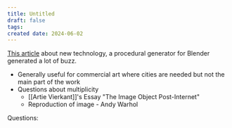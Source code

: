 ```yaml
---
title: Untitled
draft: false
tags: 
created date: 2024-06-02
---
```

[This article](https://80.lv/articles/long-awaited-procedural-city-generator-for-blender-is-now-available/) about new technology, a procedural generator for Blender generated a lot of buzz. 
- Generally useful for commercial art where cities are needed but not the main part of the work
- Questions about multiplicity
	- [[Artie Vierkant]]'s Essay "The Image Object Post-Internet"
	- Reproduction of image - Andy Warhol

Questions: